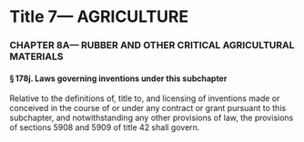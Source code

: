 
# Title 7— AGRICULTURE
### CHAPTER 8A— RUBBER AND OTHER CRITICAL AGRICULTURAL MATERIALS
#### § 178j. Laws governing inventions under this subchapter

Relative to the definitions of, title to, and licensing of inventions made or conceived in the course of or under any contract or grant pursuant to this subchapter, and notwithstanding any other provisions of law, the provisions of sections 5908 and 5909 of title 42 shall govern.

